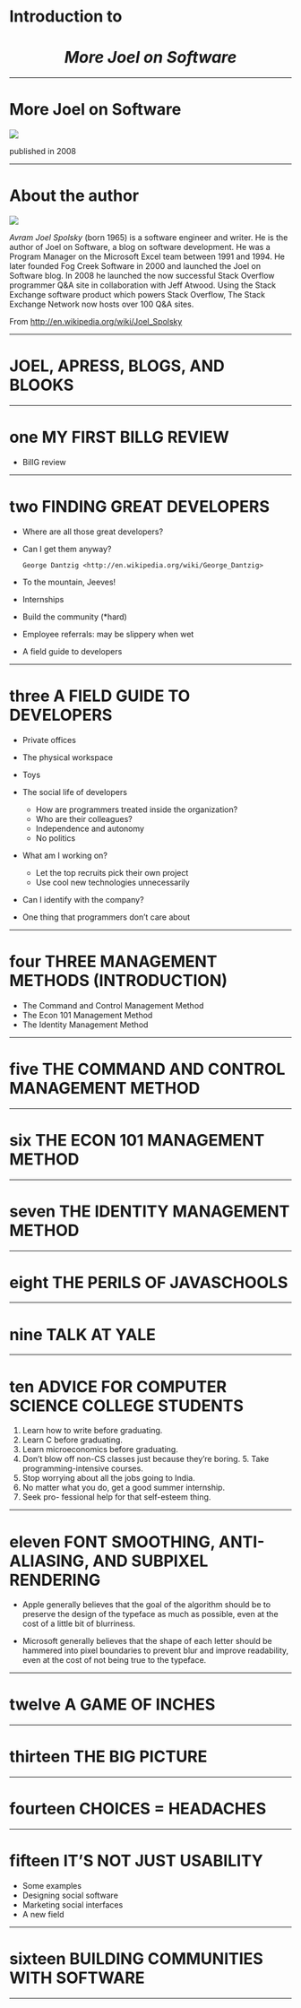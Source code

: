 # Introduction to 

# <center> *More Joel on Software*</center>

---

# More Joel on Software

![](../pic/More_Joel_on_Software.jpg)

published in 2008

---

# About the author

![](../pic/Joel_spolsky.jpg)


*Avram Joel Spolsky* (born 1965) is a software engineer and writer. He is the author of Joel on Software, a blog on software development. He was a Program Manager on the Microsoft Excel team between 1991 and 1994. He later founded Fog Creek Software in 2000 and launched the Joel on Software blog. In 2008 he launched the now successful Stack Overflow programmer Q&A site in collaboration with Jeff Atwood. Using the Stack Exchange software product which powers Stack Overflow, The Stack Exchange Network now hosts over 100 Q&A sites.


From <http://en.wikipedia.org/wiki/Joel_Spolsky>

----

# JOEL, APRESS, BLOGS, AND BLOOKS



----

# one MY FIRST BILLG REVIEW
*	BillG review----
# two FINDING GREAT DEVELOPERS*	Where are all those great developers?
*	Can I get them anyway?

		George Dantzig <http://en.wikipedia.org/wiki/George_Dantzig>*	To the mountain, Jeeves!
*	Internships
*	Build the community (*hard)
*	Employee referrals: may be slippery when wet
*	A field guide to developers----
# three A FIELD GUIDE TO DEVELOPERS
*	Private offices
*	The physical workspace
*	Toys
*	The social life of developers
	-	How are programmers treated inside the organization?
	-	Who are their colleagues?
	-	Independence and autonomy
	-	No politics
	
*	What am I working on?
	-	Let the top recruits pick their own project
	-	Use cool new technologies unnecessarily
	
*	Can I identify with the company?
*	One thing that programmers don’t care about----
# four THREE MANAGEMENT METHODS (INTRODUCTION)
* The Command and Control Management Method 
* The Econ 101 Management Method* The Identity Management Method----
# five THE COMMAND AND CONTROL MANAGEMENT METHOD----
# six THE ECON 101 MANAGEMENT METHOD----
# seven THE IDENTITY MANAGEMENT METHOD
----
# eight THE PERILS OF JAVASCHOOLS
----
# nine TALK AT YALE
----
# ten ADVICE FOR COMPUTER SCIENCE COLLEGE STUDENTS1. Learn how to write before graduating.2. Learn C before graduating.3. Learn microeconomics before graduating.4. Don’t blow off non-CS classes just because they’re boring. 5. Take programming-intensive courses.6. Stop worrying about all the jobs going to India.7. No matter what you do, get a good summer internship.
8. Seek pro- fessional help for that self-esteem thing.----
# eleven FONT SMOOTHING, ANTI-ALIASING, AND SUBPIXEL RENDERING
*	Apple generally believes that the goal of the algorithm should be to preserve the design of the typeface as much as possible, even at the cost of a little bit of blurriness.*	Microsoft generally believes that the shape of each letter should be hammered into pixel boundaries to prevent blur and improve readability, even at the cost of not being true to the typeface.----
# twelve A GAME OF INCHES
----
# thirteen THE BIG PICTURE----
#	fourteen CHOICES = HEADACHES
----
# fifteen IT’S NOT JUST USABILITY

*	Some examples
*	Designing social software
*	Marketing social interfaces
*	A new field
----
# sixteen BUILDING COMMUNITIES WITH SOFTWARE----
